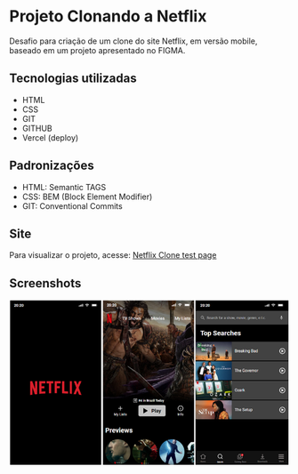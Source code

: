 # Projeto Clonando a Netflix
Desafio para criação de um clone do site Netflix, em versão mobile, baseado em um projeto apresentado no FIGMA.

## Tecnologias utilizadas
- HTML
- CSS
- GIT
- GITHUB
- Vercel (deploy)

## Padronizações
- HTML: Semantic TAGS
- CSS: BEM (Block Element Modifier)
- GIT: Conventional Commits

## Site
Para visualizar o projeto, acesse: [Netflix Clone test page](https://netflix-clone-zaguetto.vercel.app/)

## Screenshots
![Screenshots](./assets/images/cover.png)
